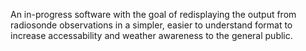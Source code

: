 An in-progress software with the goal of redisplaying the output from radiosonde observations in a simpler, easier to understand format to increase accessability and weather awareness to the general public. 
